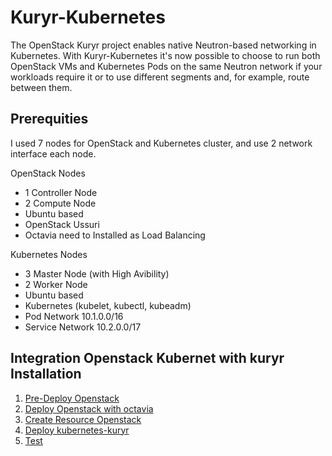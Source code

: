 # Kuryr-Kubernetes

The OpenStack Kuryr project enables native Neutron-based networking in Kubernetes. With Kuryr-Kubernetes it's now possible to choose to run both OpenStack VMs and Kubernetes Pods on the same Neutron network if your workloads require it or to use different segments and, for example, route between them.

## Prerequities
I used 7 nodes for OpenStack and Kubernetes cluster, and use 2 network interface each node.

OpenStack Nodes
 - 1 Controller Node
 - 2 Compute Node
 - Ubuntu based
 - OpenStack Ussuri
 - Octavia need to Installed as Load Balancing

Kubernetes Nodes
 - 3 Master Node (with High Avibility)
 - 2 Worker Node
 - Ubuntu based
 - Kubernetes (kubelet, kubectl, kubeadm)
 - Pod Network 10.1.0.0/16
 - Service Network 10.2.0.0/17

## Integration Openstack Kubernet with kuryr Installation

1. [Pre-Deploy Openstack](https://github.com/pahrialms-tech/integrate-openstack-kube/blob/main/openstack/preparation.md) 
2. [Deploy Openstack with octavia](https://github.com/pahrialms-tech/integrate-openstack-kube/blob/main/openstack/install-openstack-with-octavia.md) 
3. [Create Resource Openstack](https://github.com/pahrialms-tech/integrate-openstack-kube/blob/main/openstack/create-resource-openstack.md)
4. [Deploy kubernetes-kuryr](https://github.com/pahrialms-tech/integrate-openstack-kube/blob/main/kube-kuryr/install-kubernet-kuryr.md)
5. [Test](https://github.com/pahrialms-tech/integrate-openstack-kube/blob/main/kube-kuryr/testing.md)
